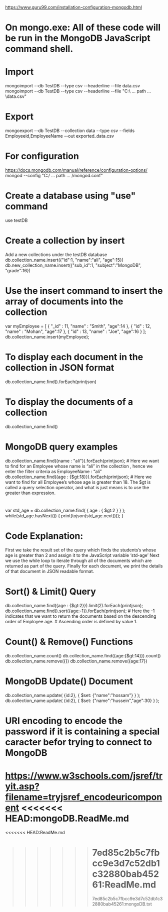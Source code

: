 https://www.guru99.com/installation-configuration-mongodb.html

# On mongo.exe: All of these code will be run in the MongoDB JavaScript command shell.

# Import

mongoimport --db TestDB --type csv --headerline --file data.csv
mongoimport --db TestDB --type csv --headerline --file "C:\\ ... path ... \\data.csv"

# Export

mongoexport --db TestDB --collection data --type csv --fields Employeeid,EmployeeName --out exported_data.csv

# For configuration

https://docs.mongodb.com/manual/reference/configuration-options/
mongod --config "C:/ ... path ... /mongod.conf"

# Create a database using "use" command

use testDB

# Create a collection by insert

Add a new collections under the testDB database
db.collection_name.insert({"id":1, "name":"ali", "age":15})
db.new_collection_name.insert({"sub_id":1, "subject":"MongoDB", "grade":16})

# Use the insert command to insert the array of documents into the collection

var myEmployee = [
{ "_id" : 11, "name" : "Smith", "age":14 },
{ "id" : 12, "name" : "Mohan", "age":17 },
{ "id" : 13, "name" : "Joe", "age":16 }
];
db.collection_name.insert(myEmployee);

# To display each document in the collection in JSON format

db.collection_name.find().forEach(printjson)

# To display the documents of a collection

db.collection_name.find()

# MongoDB query examples

db.collection_name.find({name : "ali"}).forEach(printjson); # Here we want to find for an Employee whose name is “ali” in the collection , hence we enter the filter criteria as EmployeeName : “ali”
db.collection_name.find({age : {$gt:18}}).forEach(printjson); # Here we want to find for all Employee’s whose age is greater than 18. The $gt is called a query selection operator, and what is just means is to use the greater than expression.

#

var std_age = db.collection_name.find( { age : { $gt:2 } } );
while(std_age.hasNext()) { print(tojson(std_age.next())); }

# Code Explanation:

First we take the result set of the query which finds the students’s whose age is greater than 2 and assign it to the JavaScript variable ‘std-age’
Next we use the while loop to iterate through all of the documents which are returned as part of the query.
Finally for each document, we print the details of that document in JSON readable format.

#

# Sort() & Limit() Query

db.collection_name.find({age : {$gt:2}}).limit(2).forEach(printjson);
db.collection_name.find().sort({age:-1}).forEach(printjson); # Here the -1 indicates that we want to return the documents based on the descending order of Employee age. # Ascending order is defined by value 1.

# Count() & Remove() Functions

db.collection_name.count()
db.collection_name.find({age:{$gt:14}}).count()
db.collection_name.remove({})
db.collection_name.remove({age:17})

# MongoDB Update() Document

db.collection_name.update( {id:2}, { $set: {"name":"hossam"} } );
db.collection_name.update( {id:2}, { $set: {"name":"hussein","age":30} } );

# URI encoding to encode the password if it is containing a special caracter befor trying to connect to MongoDB

https://www.w3schools.com/jsref/tryit.asp?filename=tryjsref_encodeuricomponent
<<<<<<< HEAD:mongoDB.ReadMe.md
=======

<<<<<<< HEAD:ReadMe.md

> > > > > > > # 7ed85c2b5c7fbcc9e3d7c52db1c32880bab45261:ReadMe.md
> > > > > > >
> > > > > > > 7ed85c2b5c7fbcc9e3d7c52db1c32880bab45261:mongoDB.txt

